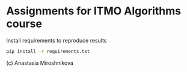 # Assignments for ITMO Algorithms course

Install requirements to reproduce results
```bash
pip install -r requirements.txt
```

(c) Anastasia Miroshnikova

